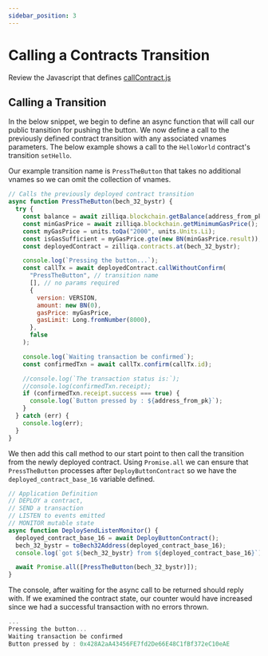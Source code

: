 ```yaml
---
sidebar_position: 3
---
```


# Calling a Contracts Transition

Review the Javascript that defines [callContract.js](https://github.com/Zilliqa/Zilliqa-JavaScript-Library-Examples/blob/master/node/callContract.js)

## Calling a Transition

In the below snippet, we begin to define an async function that will call our public transition for pushing the button. We now define a call to the previously defined contract transition with any associated vnames parameters. The below example shows a call to the `HelloWorld` contract's transition `setHello`.

Our example transition name is `PressTheButton` that takes no additional vnames so we can omit the collection of vnames.

```js {11,12,13}
// Calls the previously deployed contract transition
async function PressTheButton(bech_32_bystr) {
  try {
    const balance = await zilliqa.blockchain.getBalance(address_from_pk);
    const minGasPrice = await zilliqa.blockchain.getMinimumGasPrice();
    const myGasPrice = units.toQa("2000", units.Units.Li);
    const isGasSufficient = myGasPrice.gte(new BN(minGasPrice.result));
    const deployedContract = zilliqa.contracts.at(bech_32_bystr);

    console.log(`Pressing the button...`);
    const callTx = await deployedContract.callWithoutConfirm(
      "PressTheButton", // transition name
      [], // no params required
      {
        version: VERSION,
        amount: new BN(0),
        gasPrice: myGasPrice,
        gasLimit: Long.fromNumber(8000),
      },
      false
    );

    console.log(`Waiting transaction be confirmed`);
    const confirmedTxn = await callTx.confirm(callTx.id);

    //console.log(`The transaction status is:`);
    //console.log(confirmedTxn.receipt);
    if (confirmedTxn.receipt.success === true) {
      console.log(`Button pressed by : ${address_from_pk}`);
    }
  } catch (err) {
    console.log(err);
  }
}
```

We then add this call method to our start point to then call the transition from the newly deployed contract. Using `Promise.all` we can ensure that `PressTheButton` processes after `DeployButtonContract` so we have the `deployed_contract_base_16` variable defined.

```js
// Application Definition
// DEPLOY a contract,
// SEND a transaction
// LISTEN to events emitted
// MONITOR mutable state
async function DeploySendListenMonitor() {
  deployed_contract_base_16 = await DeployButtonContract();
  bech_32_bystr = toBech32Address(deployed_contract_base_16);
  console.log(`got ${bech_32_bystr} from ${deployed_contract_base_16}`);

  await Promise.all([PressTheButton(bech_32_bystr)]);
}
```

The console, after waiting for the async call to be returned should reply with. If we examined the contract state, our counter would have increased since we had a successful transaction with no errors thrown.

```js
...
Pressing the button...
Waiting transaction be confirmed
Button pressed by : 0x428A2aA43456FE7fd2De66E48C1fBf372eC10eAE
```

